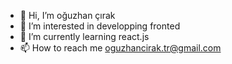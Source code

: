- 👋 Hi, I’m oğuzhan çırak
- 👀 I’m interested in developping fronted
- 🌱 I’m currently learning react.js
- 📫 How to reach me oguzhancirak.tr@gmail.com

<!---
ceyhan0/ceyhan0 is a ✨ special ✨ repository because its `README.md` (this file) appears on your GitHub profile.
You can click the Preview link to take a look at your changes.
--->
